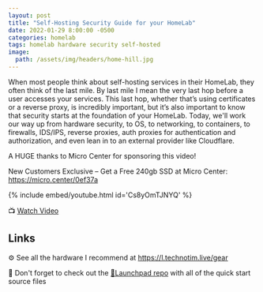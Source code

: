 ```yaml
---
layout: post
title: "Self-Hosting Security Guide for your HomeLab"
date: 2022-01-29 8:00:00 -0500
categories: homelab
tags: homelab hardware security self-hosted
image:
  path: /assets/img/headers/home-hill.jpg
---
```


When most people think about self-hosting services in their HomeLab, they often think of the last mile. By last mile I mean the very last hop before a user accesses your services.   This last hop, whether that’s using certificates or a reverse proxy, is incredibly important, but it’s also important to know that security starts at the foundation of your HomeLab.  Today, we'll work our way up from hardware security, to OS, to networking, to containers, to firewalls, IDS/IPS, reverse proxies, auth proxies for authentication and authorization, and even lean in to an external provider like Cloudflare.

A HUGE thanks to Micro Center for sponsoring this video!

New Customers Exclusive – Get a Free 240gb SSD at Micro Center: <https://micro.center/0ef37a>

{% include embed/youtube.html id='Cs8yOmTJNYQ' %}

📺 [Watch Video](https://www.youtube.com/watch?v=Cs8yOmTJNYQ)

## Links

⚙️ See all the hardware I recommend at <https://l.technotim.live/gear>

🚀 Don't forget to check out the [🚀Launchpad repo](https://l.technotim.live/quick-start) with all of the quick start source files
